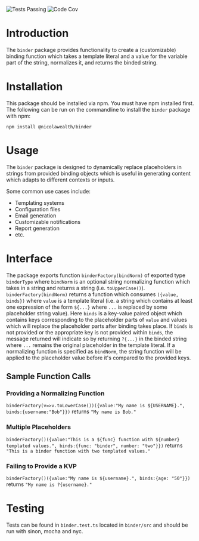 ![Tests Passing](https://github.com/NicolaWealth/binder/actions/workflows/auto_test_main_badge.yml/badge.svg)
![Code Cov](https://img.shields.io/badge/dynamic/json?url=https%3A%2F%2Fgithub.com%2Fnicolawealth%2Fbinder%2Fraw%2Fmain%2Fcodecov/badge.json&query=%24.message&label=Code%20Coverage&color=%24.color)

# Introduction
The `binder` package provides functionality to create a (customizable) binding function which takes a template literal and a value for the variable part of the string, normalizes it, and returns the binded string. 

# Installation
This package should be installed via npm. You must have npm installed first. The following can be run on the commandline to install the `binder` package with npm:

`npm install @nicolawealth/binder`

# Usage
The `binder` package is designed to dynamically replace placeholders in strings from provided binding objects which is useful in generating content which adapts to different contexts or inputs. 

Some common use cases include:
* Templating systems
* Configuration files
* Email generation
* Customizable notifications
* Report generation
* etc.

# Interface
The package exports function `binderFactory(bindNorm)` of exported type `binderType` where `bindNorm` is an optional string normalizing function which takes in a string and returns a string (i.e. `toUpperCase()`).
`binderFactory(bindNorm)` returns a function which consumes `({value, binds})` where `value` is a template literal (i.e. a string which contains at least one expression of the form `${...}` where `...` is replaced by some placeholder string value).
Here `binds` is a key-value paired object which contains keys corresponding to the placeholder parts of `value` and values which will replace the placeholder parts after binding takes place. If `binds` is not provided or the appropriate key is not provided within `binds`, 
the message returned will indicate so by returning `?{...}` in the binded string where `...` remains the original placeholder in the template literal. If a normalizing function is specified as `bindNorm`, the string function will be applied to the placeholder value before it's compared to the provided keys.

## Sample Function Calls

### Providing a Normalizing Function
`binderFactory(v=>v.toLowerCase())({value:"My name is ${USERNAME}.", binds:{username:"Bob"}})` returns `"My name is Bob."`

### Multiple Placeholders
`binderFactory()({value:"This is a ${func} function with ${number} templated values.", binds:{func: "binder", number: "two"}})` returns `"This is a binder function with two templated values."`

### Failing to Provide a KVP
`binderFactory()({value:"My name is ${username}.", binds:{age: "50"}})` returns `"My name is ?{username}."`

# Testing
Tests can be found in `binder.test.ts` located in `binder/src` and should be run with sinon, mocha and nyc.
